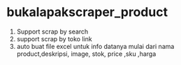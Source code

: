 # bukalapakscraper_product

1. Support scrap by search 
2. support scrap by toko link
3. auto buat file excel untuk info datanya 
mulai dari nama product,deskripsi, image, stok, price ,sku ,harga 

